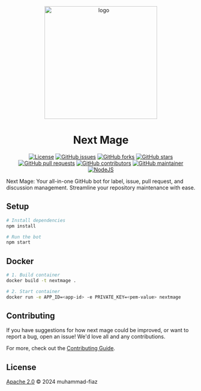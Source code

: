 <div align="center">
  <img src="https://github.com/muhammad-fiaz/NextMage/assets/75434191/fb8411f3-e89a-403f-aca2-6dbb41dc02bf" alt="logo" width="300" height="300">

# Next Mage

[![License](https://img.shields.io/badge/License-MIT-blue.svg)](https://opensource.org/licenses/MIT)
[![GitHub issues](https://img.shields.io/github/issues/muhammad-fiaz/NextMage)](https://github.com/muhammad-fiaz/NextMage/issues)
[![GitHub forks](https://img.shields.io/github/forks/muhammad-fiaz/NextMage)](https://github.com/muhammad-fiaz/NextMage/network)
[![GitHub stars](https://img.shields.io/github/stars/muhammad-fiaz/NextMage)](https://github.com/muhammad-fiaz/NextMage/stargazers)
[![GitHub pull requests](https://img.shields.io/github/issues-pr/muhammad-fiaz/NextMage)](https://github.com/muhammad-fiaz/NextMage/pulls)
[![GitHub contributors](https://img.shields.io/github/contributors/muhammad-fiaz/NextMage)](https://github.com/muhammad-fiaz/NextMage/graphs/contributors)
[![GitHub maintainer](https://img.shields.io/badge/maintainer-muhammad--fiaz-blue)](https://github.com/muhammad-fiaz)
[![NodeJS](https://github.com/muhammad-fiaz/NextMage/actions/workflows/build.yml/badge.svg)](https://github.com/muhammad-fiaz/NextMage/actions/workflows/build.yml)
</div>


Next Mage: Your all-in-one GitHub bot for label, issue, pull request, and discussion management. Streamline your repository maintenance with ease.

## Setup

```sh
# Install dependencies
npm install

# Run the bot
npm start
```

## Docker

```sh
# 1. Build container
docker build -t nextmage .

# 2. Start container
docker run -e APP_ID=<app-id> -e PRIVATE_KEY=<pem-value> nextmage
```

## Contributing

If you have suggestions for how next mage could be improved, or want to report a bug, open an issue! We'd love all and any contributions.

For more, check out the [Contributing Guide](CONTRIBUTING.md).

## License

[Apache 2.0](LICENSE) © 2024 muhammad-fiaz

